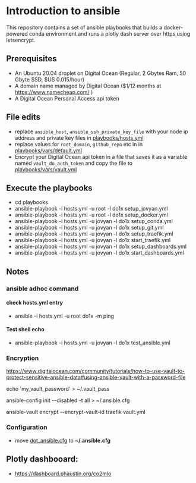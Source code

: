# Introduction to ansible

This repository contains a set of ansible playbooks that builds a docker-powered conda environment and runs a plotly dash server over https using letsencrypt.

## Prerequisites

* An Ubuntu 20.04 droplet on Digital Ocean (Regular, 2 Gbytes Ram, 50 Gbyte SSD, $US 0.015/hour)
* A domain name managed by Digital Ocean ($1/12 months at https://www.namecheap.com/ )
* A Digital Ocean Personal Access api token

## File edits

* replace `ansible_host`, `ansible_ssh_private_key_file` with your node ip address and private key files in [playbooks/hosts.yml](playbooks/hosts.yml)  
* replace values for `root_domain`, `github_repo` etc in  in [playbooks/vars/default.yml](playbooks/vars/default.yml)  
* Encrypt your Digital Ocean api token in a file that saves it as a variable named `vault_do_auth_token` and copy the file to [playbooks/vars/vault.yml](playbooks/vars/vault.yml)


## Execute the playbooks

* cd playbooks
* ansible-playbook  -i hosts.yml -u root -l do1x setup_jovyan.yml  
* ansible-playbook  -i hosts.yml -u root -l do1x setup_docker.yml  
* ansible-playbook  -i hosts.yml -u jovyan -l do1x setup_conda.yml  
* ansible-playbook -i hosts.yml -u jovyan -l do1x setup_git.yml  
* ansible-playbook -i hosts.yml -u jovyan -l do1x setup_traefik.yml  
* ansible-playbook -i hosts.yml -u jovyan -l do1x  start_traefik.yml  
* ansible-playbook -i hosts.yml -u jovyan -l do1x  setup_dashboards.yml  
* ansible-playbook -i hosts.yml -u jovyan -l do1x  start_dashboards.yml  

## Notes

### ansible adhoc command

#### check hosts.yml entry

* ansible -i hosts.yml -u root do1x -m ping

#### Test shell echo

* ansible-playbook -i hosts.yml -u jovyan -l do1x  test_ansible.yml

### Encryption

https://www.digitalocean.com/community/tutorials/how-to-use-vault-to-protect-sensitive-ansible-data#using-ansible-vault-with-a-password-file

echo 'my_vault_password' > ~/.vault_pass

ansible-config   init --disabled -t all > ~/.ansible.cfg

ansible-vault encrypt --encrypt-vault-id traefik vault.yml

### Configuration

* move [dot_ansible.cfg](dot_ansible.cfg) to **~/.ansible.cfg**

## Plotly dashbooard:

* https://dashboard.phaustin.org/co2mlo

